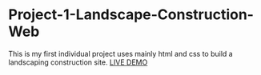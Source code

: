 # Project-1-Landscape-Construction-Web
This is my first individual project uses mainly html and css to build a landscaping construction site.
[LIVE DEMO](https://linfeifu.github.io/Project-1-Landscape-Construction-Web/)
